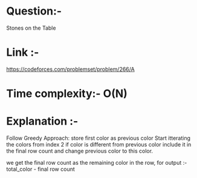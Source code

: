 # Question:-
Stones on the Table

# Link :-
https://codeforces.com/problemset/problem/266/A

# Time complexity:- O(N)

# Explanation :- 
 Follow Greedy Approach:
  store first color as previous color 
Start itterating the colors from index 2
if color is different from previous color 
include it in the final row count and change previous color to 
this color.


we get the final row count as the remaining color in the row,
for output :- total_color - final row count 
